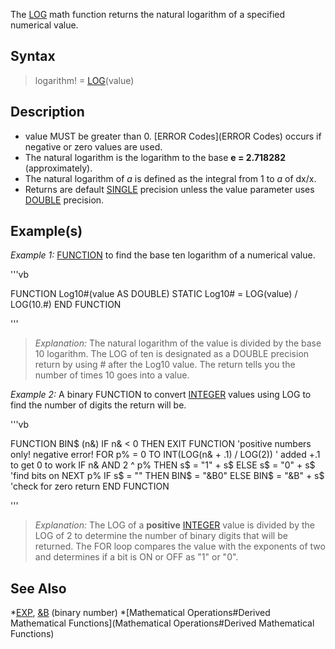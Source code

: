 The [LOG](LOG) math function returns the natural logarithm of a specified numerical value.


## Syntax

>  logarithm! = [LOG](LOG)(value)


## Description

* value MUST be greater than 0. [ERROR Codes](ERROR Codes) occurs if negative or zero values are used.
* The natural logarithm is the logarithm to the base **e = 2.718282** (approximately).
* The natural logarithm of *a* is defined as the integral from 1 to *a* of dx/x.
* Returns are default [SINGLE](SINGLE) precision unless the value parameter uses [DOUBLE](DOUBLE) precision.


## Example(s)

*Example 1:* [FUNCTION](FUNCTION) to find the base ten logarithm of a numerical value.

'''vb

 FUNCTION Log10#(value AS DOUBLE) STATIC
   Log10# = LOG(value) / LOG(10.#) 
 END FUNCTION 

'''

> *Explanation:* The natural logarithm of the value is divided by the base 10 logarithm. The LOG of ten is designated as a DOUBLE precision return by using # after the Log10 value. The return tells you the number of times 10 goes into a value.


*Example 2:* A binary FUNCTION to convert [INTEGER](INTEGER) values using LOG to find the number of digits the return will be.

'''vb

FUNCTION BIN$ (n&)
  IF n& < 0 THEN EXIT FUNCTION            'positive numbers only! negative error!
  FOR p% = 0 TO INT(LOG(n& + .1) / LOG(2))     ' added +.1 to get 0 to work
    IF n& AND 2 ^ p% THEN s$ = "1" + s$ ELSE s$ = "0" + s$  'find bits on
  NEXT p%
  IF s$ = "" THEN BIN$ = "&B0" ELSE BIN$ = "&B" + s$       'check for zero return
END FUNCTION


'''
>  *Explanation:* The LOG of a **positive** [INTEGER](INTEGER) value is divided by the LOG of 2 to determine the number of binary digits that will be returned. The FOR loop compares the value with the exponents of two and determines if a bit is ON or OFF as "1" or "0". 


## See Also

*[EXP](EXP), [&B](&B) (binary number)
*[Mathematical Operations#Derived Mathematical Functions](Mathematical Operations#Derived Mathematical Functions)




